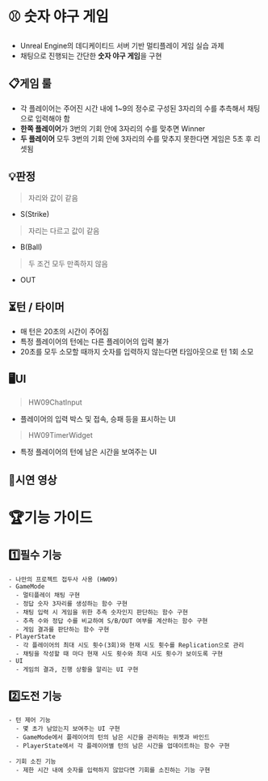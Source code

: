 # ⚾ 숫자 야구 게임
- Unreal Engine의 데디케이티드 서버 기반 멀티플레이 게임 실습 과제
- 채팅으로 진행되는 간단한 **숫자 야구 게임**을 구현

## 📋게임 룰
- 각 플레이어는 주어진 시간 내에 1~9의 정수로 구성된 3자리의 수를 추측해서 채팅으로 입력해야 함
- **한쪽 플레이어**가 3번의 기회 안에 3자리의 수를 맞추면 Winner
- **두 플레이어** 모두 3번의 기회 안에 3자리의 수를 맞추지 못한다면 게임은 5초 후 리셋됨

## 💡판정
> 자리와 값이 같음
- S(Strike)

> 자리는 다르고 값이 같음
- B(Ball)

> 두 조건 모두 만족하지 않음
- OUT

## ⏳턴 / 타이머
- 매 턴은 20초의 시간이 주어짐
- 특정 플레이어의 턴에는 다른 플레이어의 입력 불가
- 20초를 모두 소모할 때까지 숫자를 입력하지 않는다면 타임아웃으로 턴 1회 소모

## 🖥UI
> HW09ChatInput
- 플레이어의 입력 박스 및 접속, 승패 등을 표시하는 UI
> HW09TimerWidget
- 특정 플레이어의 턴에 남은 시간을 보여주는 UI

## 🎥시연 영상 

# 🏆기능 가이드
## 1️⃣필수 기능
```
- 나만의 프로젝트 접두사 사용 (HW09)
- GameMode
  - 멀티플레이 채팅 구현
  - 정답 숫자 3자리를 생성하는 함수 구현
  - 채팅 입력 시 게임을 위한 추측 숫자인지 판단하는 함수 구현
  - 추측 수와 정답 수를 비교하여 S/B/OUT 여부를 계산하는 함수 구현
  - 게임 결과를 판단하는 함수 구현
- PlayerState
  - 각 플레이어의 최대 시도 횟수(3회)와 현재 시도 횟수를 Replication으로 관리
  - 채팅을 작성할 때 마다 현재 시도 횟수와 최대 시도 횟수가 보이도록 구현
- UI
  - 게임의 결과, 진행 상황을 알리는 UI 구현
```

## 2️⃣도전 기능
```
- 턴 제어 기능
  - 몇 초가 남았는지 보여주는 UI 구현
  - GameMode에서 플레이어의 턴의 남은 시간을 관리하는 위젯과 바인드
  - PlayerState에서 각 플레이어별 턴의 남은 시간을 업데이트하는 함수 구현

- 기회 소진 기능
  - 제한 시간 내에 숫자를 입력하지 않았다면 기회를 소진하는 기능 구현 
```

